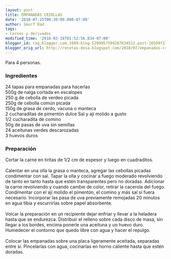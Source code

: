 ```yaml
---
layout: post
title: EMPANADAS CRIOLLAS
date: '2010-07-25T00:30:00.000-07:00'
author: Smurf Dad
tags:
- Carnes y derivados
modified_time: '2016-03-16T01:52:56.834-07:00'
blogger_id: tag:blogger.com,1999:blog-5299957599287034512.post-1650972717166352250
blogger_orig_url: http://recetas-desa.blogspot.com/2010/07/empanadas-criollas.html
---
```


Para 4 personas.<br><h3>Ingredientes</h3><p>24 tapas para empanadas para hacerlas<br/>500g de nalga cortada en escalopes<br/>250 g de cebolla de verdeo picada<br/>250g de cebolla com&uacute;n picada<br/>150g de grasa de cerdo, vacuna o manteca<br/>2 cucharaditas de piment&oacute;n dulce Sal y aj&iacute; molido a gusto<br/>1/2 cucharadita de comino<br/>50g de pasas de uva sin semillas<br/>24 aceitunas verdes descarozadas<br/>3 huevos duros</p><h3>Preparaci&oacute;n</h3><p>Cortar la carne en tiritas de 1/2 cm de espesor y luego en cuadraditos.<br/><br/>Calentar en una olla la grasa o manteca, agregar las cebollas picadas condimentar con sal. Tapar la olla y cocinar a fuego moderado revolviendo de tanto en tanto hasta que est&eacute;n transparentes pero no doradas. Adicionar la carne revolviendo y cuando cambie de color, retirar la cacerola del fuego. Condimentar con el aj&iacute; molido el piment&oacute;n, el comino y m&aacute;s sal si fuera necesario. Incorporar las pasa de uva previamente remojadas 20 minutos en agua tibia y escurrirlas sobre papel absorbente.<br/><br/>Volcar la preparaci&oacute;n en un recipiente dejar enfriar y llevar a la heladera hasta que se endurezca. Distribuir el relleno sobre cada disco de masa, sin llegar a los bordes, encima ponerle una aceituna y un huevo duro. Humedecer el contorno que quedo libre con agua y hacer el repulgo.<br/><br/>Colocar las empanadas sobre una placa ligeramente aceitada, separadas entre s&iacute;. Pincelarlas con agua, cocinarlas en horno caliente hasta que est&eacute;n doradas.</p>